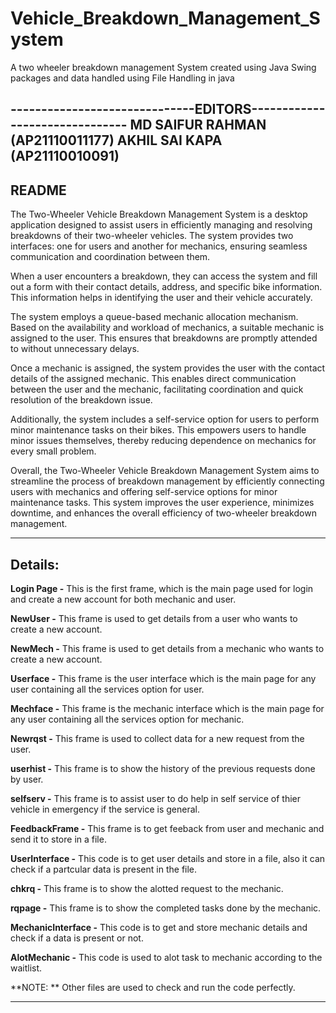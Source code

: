 # Vehicle_Breakdown_Management_System
A two wheeler breakdown management System created using Java Swing packages and data handled using File Handling in java

------------------------------EDITORS-------------------------------
MD SAIFUR RAHMAN (AP21110011177)
AKHIL SAI KAPA (AP21110010091)
---------------------------------------------------------------------

README
-------

The Two-Wheeler Vehicle Breakdown Management System is a desktop application designed to assist users in efficiently managing and resolving breakdowns of their two-wheeler vehicles. The system provides two interfaces: one for users and another for mechanics, ensuring seamless communication and coordination between them.

When a user encounters a breakdown, they can access the system and fill out a form with their contact details, address, and specific bike information. This information helps in identifying the user and their vehicle accurately.

The system employs a queue-based mechanic allocation mechanism. Based on the availability and workload of mechanics, a suitable mechanic is assigned to the user. This ensures that breakdowns are promptly attended to without unnecessary delays.

Once a mechanic is assigned, the system provides the user with the contact details of the assigned mechanic. This enables direct communication between the user and the mechanic, facilitating coordination and quick resolution of the breakdown issue.

Additionally, the system includes a self-service option for users to perform minor maintenance tasks on their bikes. This empowers users to handle minor issues themselves, thereby reducing dependence on mechanics for every small problem.

Overall, the Two-Wheeler Vehicle Breakdown Management System aims to streamline the process of breakdown management by efficiently connecting users with mechanics and offering self-service options for minor maintenance tasks. This system improves the user experience, minimizes downtime, and enhances the overall efficiency of two-wheeler breakdown management.

________________________________________________________________________
Details:
---------
**Login Page -** This is the first frame, which is the main page used for login and create a new account for both mechanic and user.

**NewUser -** This frame is used to get details from a user who wants to create a new account.

**NewMech -** This frame is used to get details from a mechanic who wants to create a new account.

**Userface -** This frame is the user interface which is the main page for any user containing all the services option for user.

**Mechface -** This frame is the mechanic interface which is the main page for any user containing all the services option for mechanic.

**Newrqst -** This frame is used to collect data for a new request from the user.

**userhist -** This frame is to show the history of the previous requests done by user.

**selfserv -** This frame is to assist user to do help in self service of thier vehicle in emergency if the service is general.

**FeedbackFrame -** This frame is to get feeback from user and mechanic and send it to store in a file.

**UserInterface -** This code is to get user details and store in a file, also it can check if a partcular data is present in the file.

**chkrq -** This frame is to show the alotted request to the mechanic.

**rqpage -** This frame is to show the completed tasks done by the mechanic.

**MechanicInterface -** This code is to get and store mechanic details and check if a data is present or not.

**AlotMechanic -** This code is used to alot task to mechanic according to the waitlist.

**NOTE: ** Other files are used to check and run the code perfectly.
____________________________________________________________________________
